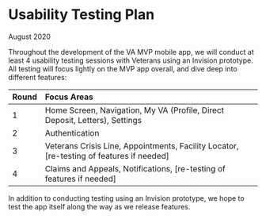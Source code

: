 # Usability Testing Plan

August 2020 

Throughout the development of the VA MVP mobile app, we will conduct at least 4 usability testing sessions with Veterans using an Invision prototype. All testing will focus lightly on the MVP app overall, and dive deep into different features: 

| Round      | Focus Areas |
| :----------- | :----------- |
| 1   | Home Screen, Navigation, My VA (Profile, Direct Deposit, Letters), Settings       |
| 2   | Authentication     |
| 3   | Veterans Crisis Line, Appointments, Facility Locator, [re-testing of features if needed]     |
| 4   | Claims and Appeals, Notifications, [re-testing of features if needed]     |

In addition to conducting testing using an Invision prototype, we hope to test the app itself along the way as we release features.
